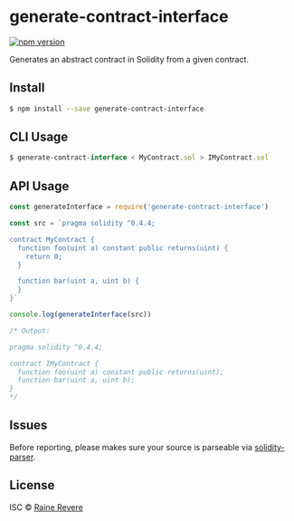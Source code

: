 # generate-contract-interface
[![npm version](https://img.shields.io/npm/v/generate-contract-interface.svg)](https://npmjs.org/package/generate-contract-interface)

Generates an abstract contract in Solidity from a given contract.

## Install

```sh
$ npm install --save generate-contract-interface
```

## CLI Usage

```js
$ generate-contract-interface < MyContract.sol > IMyContract.sol
```

## API Usage

```js
const generateInterface = require('generate-contract-interface')

const src = `pragma solidity ^0.4.4;

contract MyContract {
  function foo(uint a) constant public returns(uint) {
    return 0;
  }

  function bar(uint a, uint b) {
  }
}`

console.log(generateInterface(src))

/* Output:

pragma solidity ^0.4.4;

contract IMyContract {
  function foo(uint a) constant public returns(uint);
  function bar(uint a, uint b);
}
*/

```

## Issues

Before reporting, please makes sure your source is parseable via [solidity-parser](https://github.com/ConsenSys/solidity-parser).

## License

ISC © [Raine Revere](https://github.com/raineorshine)
